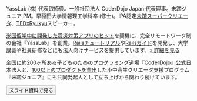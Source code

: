 YassLab (株) 代表取締役。一般社団法人 CoderDojo Japan 代表理事。未踏ジュニア PM。早稲田大学情報理工学科卒 (修士)。IPA認定[未踏スーパークリエータ](https://www.ipa.go.jp/jinzai/mitou/it/supercreator-list.html)、[TEDxRyukyu](http://www.tedxryukyu.com)スピーカー。

[米国留学中に開発した震災対策アプリのヒット](https://www.youtube.com/watch?v=GOAPzwM8ekc&t=772s)を契機に、完全リモートワーク制の会社『YassLab』を創業。[Railsチュートリアル](https://railstutorial.jp)や[Railsガイド](https://railsguides.jp)を開発し、大学講義や社員研修などにも法人向けサービスを提供しています。[&raquo; 詳細を見る](/ja/#for-team)

[全国に約200ヶ所ある](https://coderdojo.jp/)子どものためのプログラミング道場『CoderDojo』公式日本法人と、[100以上のプロダクトを輩出](https://jr.mitou.org/projects/showcase)した小中高生クリエータ支援プログラム『未踏ジュニア』にも共同発起人として立ち上げから関わり続けています。

<a href="https://speakerdeck.com/yasulab/who-am-i" target='_blank' rel='noopener'>
  <button class="btn btn-primary btn-block btn-padding external-link">スライド資料で見る</button>
</a>
